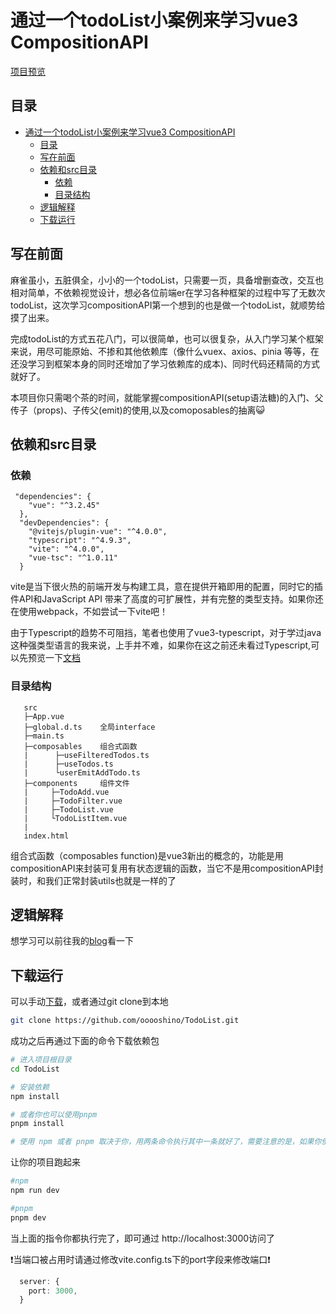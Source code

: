 # 通过一个todoList小案例来学习vue3 CompositionAPI

[项目预览](https://oshino-todolist.netlify.app)


## 目录
- [通过一个todoList小案例来学习vue3 CompositionAPI](#通过一个todolist小案例来学习vue3-compositionapi)
  - [目录](#目录)
  - [写在前面](#写在前面)
  - [依赖和src目录](#依赖和src目录)
    - [依赖](#依赖)
    - [目录结构](#目录结构)
  - [逻辑解释](#逻辑解释)
  - [下载运行](#下载运行)


## 写在前面

麻雀虽小，五脏俱全，小小的一个todoList，只需要一页，具备增删查改，交互也相对简单，不依赖视觉设计，想必各位前端er在学习各种框架的过程中写了无数次todoList，这次学习compositionAPI第一个想到的也是做一个todoList，就顺势给摸了出来。

完成todoList的方式五花八门，可以很简单，也可以很复杂，从入门学习某个框架来说，用尽可能原始、不掺和其他依赖库（像什么vuex、axios、pinia 等等，在还没学习到框架本身的同时还增加了学习依赖库的成本)、同时代码还精简的方式就好了。

本项目你只需喝个茶的时间，就能掌握compositionAPI(setup语法糖)的入门、父传子（props)、子传父(emit)的使用,以及comoposables的抽离:smiley_cat:

## 依赖和src目录

### 依赖

```
 "dependencies": {
    "vue": "^3.2.45"
  },
  "devDependencies": {
    "@vitejs/plugin-vue": "^4.0.0",
    "typescript": "^4.9.3",
    "vite": "^4.0.0",
    "vue-tsc": "^1.0.11"
  }
```

vite是当下很火热的前端开发与构建工具，意在提供开箱即用的配置，同时它的插件API和JavaScript API 带来了高度的可扩展性，并有完整的类型支持。如果你还在使用webpack，不如尝试一下vite吧！


由于Typescript的趋势不可阻挡，笔者也使用了vue3-typescript，对于学过java这种强类型语言的我来说，上手并不难，如果你在这之前还未看过Typescript,可以先预览一下[文档](https://typescript.bootcss.com)


### 目录结构

```
   src
   ├─App.vue
   ├─global.d.ts    全局interface
   ├─main.ts
   ├─composables    组合式函数
   |      ├─useFilteredTodos.ts
   |      ├─useTodos.ts
   |      └userEmitAddTodo.ts
   ├─components     组件文件
   |     ├─TodoAdd.vue
   |     ├─TodoFilter.vue
   |     ├─TodoList.vue
   |     └TodoListItem.vue
   |
   index.html
```

组合式函数（composables function)是vue3新出的概念的，功能是用compositionAPI来封装可复用有状态逻辑的函数，当它不是用compositionAPI封装时，和我们正常封装utils也就是一样的了

## 逻辑解释

想学习可以前往我的[blog](https://oshino.cc/_posts/todolist-for-vue3-composition-api#%E9%80%BB%E8%BE%91%E8%A7%A3%E9%87%8A)看一下

## 下载运行

可以手动[下载](https://github.com/ooooshino/TodoList.git)，或者通过git clone到本地

```bash
git clone https://github.com/ooooshino/TodoList.git
``` 

成功之后再通过下面的命令下载依赖包

```bash
# 进入项目根目录
cd TodoList

# 安装依赖
npm install

# 或者你也可以使用pnpm
pnpm install

# 使用 npm 或者 pnpm 取决于你，用两条命令执行其中一条就好了，需要注意的是，如果你使用pnpm，你需要提前安装好pnpm
```

让你的项目跑起来

```bash
#npm
npm run dev

#pnpm
pnpm dev
```

当上面的指令你都执行完了，即可通过 http://localhost:3000访问了

:exclamation:当端口被占用时请通过修改vite.config.ts下的port字段来修改端口:exclamation:

```typescript
  server: {
    port: 3000,
  }
```